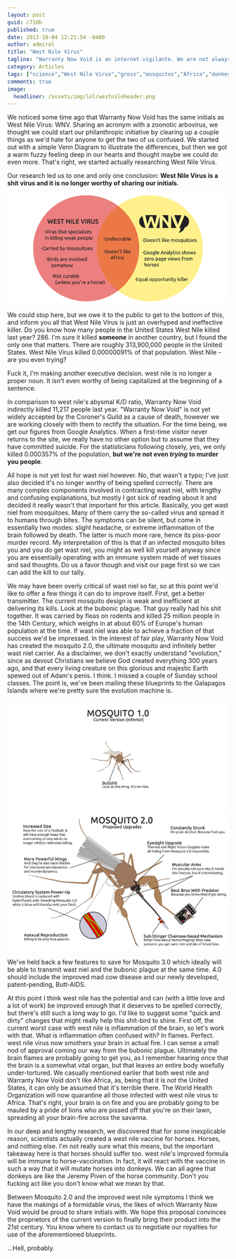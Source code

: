 ```yaml
---
layout: post
guid: c710b
published: true
date: 2013-10-04 12:21:54 -0400
author: admiral
title: "West Nile Virus"
tagline: "Warranty Now Void is an internet vigilante. We are not always the hero you deserve, and honestly? We\'re almost never the hero you need, either. Today, against our better judgement (and also 3 very sternly worded court orders) we are going to take a hard look at West Nile Virus, or as we\'ve affectionately taken to calling it - wast niel."
category: Articles
tags: ["science","West Nile Virus","gross","mosquitos","Africa","donkey dicks","zoonotic arbovirus","we are the only true WNV","death by WNV"]
comments: true 
image:
  headliner: /assets/img/lol/westnileheader.png
---
```


We noticed some time ago that Warranty Now Void has the same initials as West Nile Virus: WNV. Sharing an acronym with a zoonotic arbovirus, we thought we could start our philanthropic initiative by clearing up a couple things as we'd hate for anyone to get the two of us confused. We started out with a simple Venn Diagram to illustrate the differences, but then we got a warm fuzzy feeling deep in our hearts and thought maybe we could do even more. That's right, we started actually researching West Nile Virus.

Our research led us to one and only one conclusion: **West Nile Virus is a shit virus and it is no longer worthy of sharing our initials**.

![WNV vs WNV Venn Diagram](/assets/img/lol/westnilevenn.png)

We could stop here, but we owe it to the public to get to the bottom of this, and inform you all that West Nile Virus is just an overhyped and ineffective killer. Do you know how many people in the United States West Nile killed last year? 286. I'm sure it killed **someone** in another country, but I found the only one that matters. There are roughly 313,900,000 people in the United States. West Nile Virus killed 0.00000091% of that population. West Nile - are you even trying?

Fuck it, I'm making another executive decision. west nile is no longer a proper noun. It isn't even worthy of being capitalized at the beginning of a sentence.

In comparison to west nile's abysmal K/D ratio, Warranty Now Void indirectly killed 11,217 people last year. "Warranty Now Void" is not yet widely accepted by the Coroner's Guild as a cause of death, however we are working closely with them to rectify the situation. For the time being, we get our figures from Google Analytics. When a first-time visitor never returns to the site, we really have no other option but to assume that they have committed suicide. For the statisticians following closely, yes, we only killed 0.000357% of the population, **but we're not even _trying_ to murder you people**.

All hope is not yet lost for wast niel however. No, that wasn't a typo; I've just also decided it's no longer worthy of being spelled correctly. There are many complex components involved in contracting wast niel, with lengthy and confusing explanations, but mostly I got sick of reading about it and decided it really wasn't that important for this article. Basically, you get wast niel from mosquitoes. Many of them carry the so-called virus and spread it to humans through bites. The symptoms can be silent, but come in essentially two modes: slight headache, or extreme inflammation of the brain followed by death. The latter is much more rare, hence its piss-poor murder record. My interpretation of this is that if an infected mosquito bites you and you do get wast niel, you might as well kill yourself anyway since you are essentially operating with an immune system made of wet tissues and sad thoughts. Do us a favor though and visit our page first so we can can add the kill to our tally.

We may have been overly critical of wast niel so far, so at this point we'd like to offer a few things it can do to improve itself. First, get a better transmitter. The current mosquito design is weak and inefficient at delivering its kills. Look at the bubonic plague. That guy really had his shit together. It was carried by fleas on rodents and killed 25 million people in the 14th Century, which weighs in at about 60% of Europe's human population at the time. If wast niel was able to achieve a fraction of that success we'd be impressed. In the interest of fair play, Warranty Now Void has created the mosquito 2.0, the ultimate mosquito and infinitely better wast niel carrier. As a disclaimer, we don't exactly understand "evolution," since as devout Christians we believe God created everything 300 years ago, and that every living creature on this glorious and majestic Earth spewed out of Adam's penis. I think. I missed a couple of Sunday school classes. The point is, we've been mailing these blueprints to the Galapagos Islands where we're pretty sure the evolution machine is.

![Mosquito 1.0 Is useless](/assets/img/lol/mosquitoone.png) ![Mosquito 2.0 Major Features](/assets/img/lol/mosquitotwodotoh.png)

We've held back a few features to save for Mosquito 3.0 which ideally will be able to transmit wast niel and the bubonic plague at the same time. 4.0 should include the improved mad cow disease and our newly developed, patent-pending, Butt-AIDS.

At this point I think west nile has the potential and can (with a little love and a lot of work) be improved enough that it deserves to be spelled correctly, but there's still such a long way to go. I'd like to suggest some "quick and dirty" changes that might really help this shit-bird to shine. First off, the current worst case with west nile is inflammation of the brain, so let's work with that. What is inflammation often confused with? In flames. Perfect. west nile virus now smothers your brain in actual fire. I can sense a small nod of approval coming our way from the bubonic plague. Ultimately the brain flames are probably going to get you, as I remember hearing once that the brain is a somewhat vital organ, but that leaves an entire body woefully under-tortured. We casually mentioned earlier that both west nile and Warranty Now Void don't like Africa, as, being that it is not the United States, it can only be assumed that it's terrible there. The World Health Organization will now quarantine all those infected with west nile virus to Africa. That's right, your brain is on fire and you are probably going to be mauled by a pride of lions who are pissed off that you're on their lawn, spreading all your brain-fire across the savanna.

In our deep and lengthy research, we discovered that for some inexplicable reason, scientists actually created a west nile vaccine for horses. Horses, and nothing else. I'm not really sure what this means, but the important takeaway here is that horses should suffer too. west nile's improved formula will be immune to horse-vaccination. In fact, it will react with the vaccine in such a way that it will mutate horses into donkeys. We can all agree that donkeys are like the Jeremy Piven of the horse community. Don't you fucking act like you don't know what we mean by that.

Between Mosquito 2.0 and the improved west nile symptoms I think we have the makings of a formidable virus, the likes of which Warranty Now Void would be proud to share initials with. We hope this proposal convinces the proprietors of the current version to finally bring their product into the 21st century. You know where to contact us to negotiate our royalties for use of the aforementioned blueprints.

...Hell, probably.